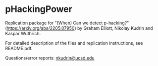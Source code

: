 # pHackingPower
Replication package for "(When) Can we detect p-hacking?" (https://arxiv.org/abs/2205.07950) by Graham Elliott, Nikolay Kudrin and Kaspar Wuthrich.

For detailed description of the files and replication instructions, see README.pdf.

Questions/error reports: nkudrin@ucsd.edu
